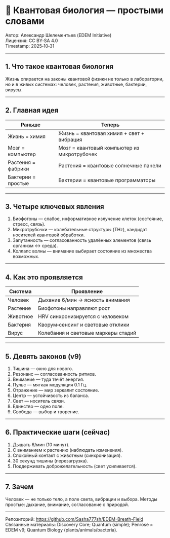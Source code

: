 # 🌟 Квантовая биология — простыми словами

Автор: Александр Шелементьев (EDEM Initiative)  
Лицензия: CC BY‑SA 4.0  
Timestamp: 2025‑10‑31

---

## 1. Что такое квантовая биология
Жизнь опирается на законы квантовой физики не только в лаборатории, но и в живых системах: человек, растения, животные, бактерии, вирусы.

---

## 2. Главная идея

| Раньше | Теперь |
|---|---|
| Жизнь = химия | Жизнь = квантовая химия + свет + вибрация |
| Мозг = компьютер | Мозг = квантовый компьютер из микротрубочек |
| Растения = фабрики | Растения = квантовые солнечные панели |
| Бактерии = простые | Бактерии = квантовые программаторы |

---

## 3. Четыре ключевых явления

1) Биофотоны — слабое, информативное излучение клеток (состояние, стресс, связь).  
2) Микротрубочки — колебательные структуры (THz), кандидат носителей квантовой обработки.  
3) Запутанность — согласованность удалённых элементов (связь организм ↔ среда).  
4) Коллапс волны — внимание выбирает состояние из множества возможных.

---

## 4. Как это проявляется

| Система | Проявление |
|---|---|
| Человек | Дыхание 6/мин → ясность внимания |
| Растение | Биофотоны направляют рост |
| Животное | HRV синхронизируется с человеком |
| Бактерия | Кворум‑сенсинг и световые отклики |
| Вирус | Колебания и световые маркеры стадий |

---

## 5. Девять законов (v9)
1. Тишина — окно для нового.  
2. Резонанс — согласованность ритмов.  
3. Внимание — туда течёт энергия.  
4. Пульс — мягкая модуляция 0.1 Гц.  
5. Отражение — мир зеркалит состояние.  
6. Центр — устойчивость из баланса.  
7. Свет — носитель связи.  
8. Единство — одно поле.  
9. Свобода — выбор и творение.

---

## 6. Практические шаги (сейчас)
1) Дышать 6/мин (10 минут).  
2) С вниманием к растению (наблюдать изменения).  
3) Спокойный контакт с животным (синхронизация).  
4) 30 секунд тишины (перезагрузка).  
5) Поддерживать доброжелательность (свет усиливается).

---

## 7. Зачем
Человек — не только тело, а поле света, вибрации и выбора. Методы простые: дыхание, внимание, согласование с природой.

---

Репозиторий: https://github.com/Sasha777sh/EDEM-Breath-Field  
Связанные материалы: Discovery Core; Quantum (simple); Penrose × EDEM v9; Quantum Biology (plants/animals/bacteria).
